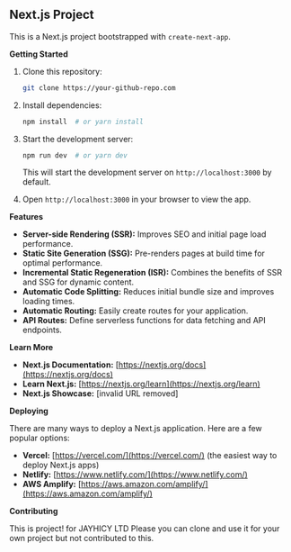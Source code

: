 ## Next.js Project

This is a Next.js project bootstrapped with `create-next-app`.

**Getting Started**

1. Clone this repository:

   ```bash
   git clone https://your-github-repo.com
   ```

2. Install dependencies:

   ```bash
   npm install  # or yarn install
   ```

3. Start the development server:

   ```bash
   npm run dev  # or yarn dev
   ```

   This will start the development server on `http://localhost:3000` by default.

4. Open `http://localhost:3000` in your browser to view the app.

**Features**

* **Server-side Rendering (SSR):** Improves SEO and initial page load performance.
* **Static Site Generation (SSG):** Pre-renders pages at build time for optimal performance.
* **Incremental Static Regeneration (ISR):** Combines the benefits of SSR and SSG for dynamic content.
* **Automatic Code Splitting:** Reduces initial bundle size and improves loading times.
* **Automatic Routing:** Easily create routes for your application.
* **API Routes:** Define serverless functions for data fetching and API endpoints.

**Learn More**

* **Next.js Documentation:** [https://nextjs.org/docs](https://nextjs.org/docs)
* **Learn Next.js:** [https://nextjs.org/learn](https://nextjs.org/learn)
* **Next.js Showcase:** [invalid URL removed]


**Deploying**

There are many ways to deploy a Next.js application. Here are a few popular options:

* **Vercel:** [https://vercel.com/](https://vercel.com/) (the easiest way to deploy Next.js apps)
* **Netlify:** [https://www.netlify.com/](https://www.netlify.com/)
* **AWS Amplify:** [https://aws.amazon.com/amplify/](https://aws.amazon.com/amplify/)

**Contributing**

This is project! for JAYHICY LTD Please you can clone and use it for your own project but not contributed to this.
